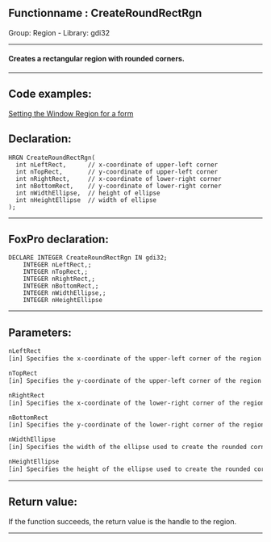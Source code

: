 <link rel="stylesheet" type="text/css" href="../../css/win32api.css">  
<link rel="stylesheet" href="https://cdnjs.cloudflare.com/ajax/libs/font-awesome/4.7.0/css/font-awesome.min.css">

## Functionname : CreateRoundRectRgn
Group: Region - Library: gdi32    
***  


#### Creates a rectangular region with rounded corners.
***  


## Code examples:
[Setting the Window Region for a form](../../samples/sample_120.md)  

## Declaration:
```foxpro  
HRGN CreateRoundRectRgn(
  int nLeftRect,      // x-coordinate of upper-left corner
  int nTopRect,       // y-coordinate of upper-left corner
  int nRightRect,     // x-coordinate of lower-right corner
  int nBottomRect,    // y-coordinate of lower-right corner
  int nWidthEllipse,  // height of ellipse
  int nHeightEllipse  // width of ellipse
);  
```  
***  


## FoxPro declaration:
```foxpro  
DECLARE INTEGER CreateRoundRectRgn IN gdi32;
	INTEGER nLeftRect,;
	INTEGER nTopRect,;
	INTEGER nRightRect,;
	INTEGER nBottomRect,;
	INTEGER nWidthEllipse,;
	INTEGER nHeightEllipse  
```  
***  


## Parameters:
```txt  
nLeftRect
[in] Specifies the x-coordinate of the upper-left corner of the region in device units.

nTopRect
[in] Specifies the y-coordinate of the upper-left corner of the region in device units.

nRightRect
[in] Specifies the x-coordinate of the lower-right corner of the region in device units.

nBottomRect
[in] Specifies the y-coordinate of the lower-right corner of the region in device units.

nWidthEllipse
[in] Specifies the width of the ellipse used to create the rounded corners in device units.

nHeightEllipse
[in] Specifies the height of the ellipse used to create the rounded corners in device units.  
```  
***  


## Return value:
If the function succeeds, the return value is the handle to the region.  
***  

